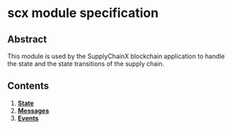 # scx module specification

## Abstract

This module is used by the SupplyChainX blockchain application to handle the state and the state transitions of the supply chain.

## Contents

1. **[State](01_state.md)**
2. **[Messages](02_messages.md)**
3. **[Events](03_events.md)**
